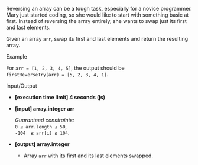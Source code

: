 
Reversing an array can be a tough task, especially for a novice programmer. Mary just started coding, so she would like to start with something basic at first. Instead of reversing the array entirely, she wants to swap just its first and last elements.

Given an array  `arr`, swap its first and last elements and return the resulting array.

Example

For  `arr = [1, 2, 3, 4, 5]`, the output should be  
`firstReverseTry(arr) = [5, 2, 3, 4, 1]`.

Input/Output

-   **[execution time limit] 4 seconds (js)**
    
-   **[input] array.integer arr**
    
    _Guaranteed constraints:_  
    `0 ≤ arr.length ≤ 50`,  
    `-104  ≤ arr[i] ≤ 104`.
    
-   **[output] array.integer**
    
    -   Array  `arr`  with its first and its last elements swapped.